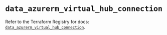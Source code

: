# `data_azurerm_virtual_hub_connection`

Refer to the Terraform Registry for docs: [`data_azurerm_virtual_hub_connection`](https://registry.terraform.io/providers/hashicorp/azurerm/3.112.0/docs/data-sources/virtual_hub_connection).
